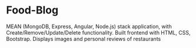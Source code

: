 # Food-Blog
MEAN (MongoDB, Express, Angular, Node.js) stack application, with Create/Remove/Update/Delete functionality. Built frontend with HTML, CSS, Bootstrap. Displays images and personal reviews of restaurants
